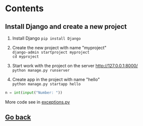 # Contents

## Install Django and create a new project
1. Install Django 
`pip install Django`  

2. Create the new project with name "myproject"  
`django-admin startproject myproject`   
`cd myproject`
3. Start work with the project on the server http://127.0.0.1:8000/  
`python manage.py runserver`

4. Create app in the project with name "hello"  
`python manage.py startapp hello`




```python
n = int(input("Number: "))
```


More code see in [exceptions.py](exceptions.py)

## [Go back](../README.md)

